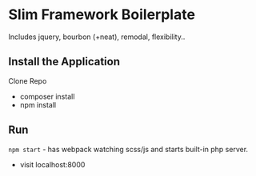 # Slim Framework Boilerplate

Includes jquery, bourbon (+neat), remodal, flexibility..


## Install the Application

Clone Repo
- composer install
- npm install

## Run

```npm start``` - has webpack watching scss/js and starts built-in php server.
- visit localhost:8000
